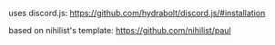 uses discord.js: https://github.com/hydrabolt/discord.js/#installation

based on nihilist's template: https://github.com/nihilist/paul
